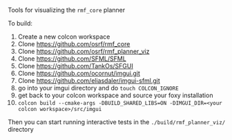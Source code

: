 Tools for visualizing the `rmf_core` planner

To build:

1. Create a new colcon workspace
2. Clone https://github.com/osrf/rmf_core
3. Clone https://github.com/osrf/rmf_planner_viz
4. Clone https://github.com/SFML/SFML
5. Clone https://github.com/TankOs/SFGUI
6. Clone https://github.com/ocornut/imgui.git
7. Clone https://github.com/eliasdaler/imgui-sfml.git
8. go into your imgui directory and do `touch COLCON_IGNORE`
9. get back to your colcon workspace and source your foxy installation
10. `colcon build --cmake-args -DBUILD_SHARED_LIBS=ON -DIMGUI_DIR=<your colcon workspace>/src/imgui`

Then you can start running interactive tests in the `./build/rmf_planner_viz/` directory
